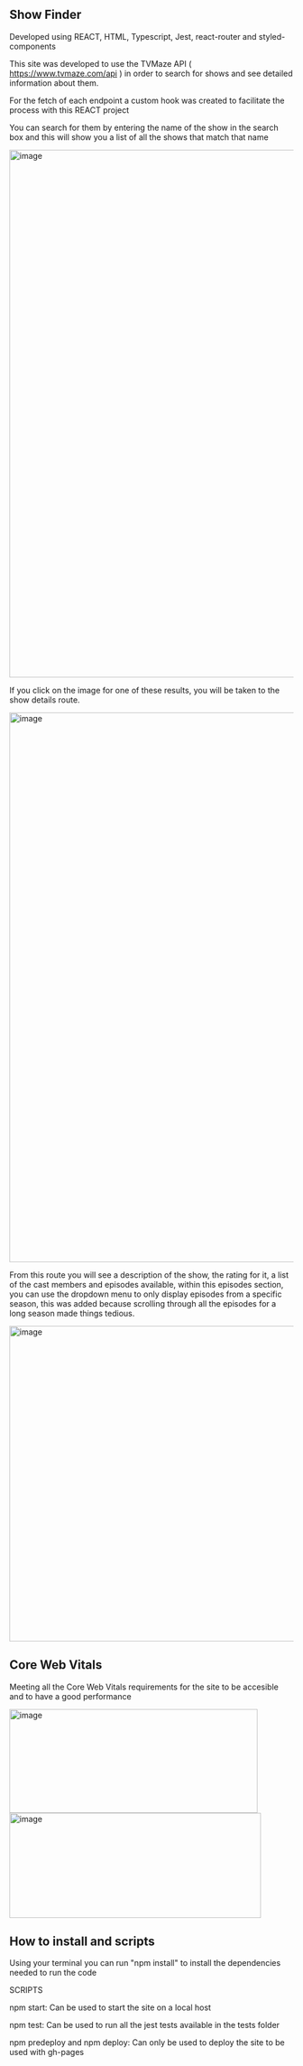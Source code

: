 ## Show Finder

Developed using REACT, HTML, Typescript, Jest, react-router and styled-components

This site was developed to use the TVMaze API ( https://www.tvmaze.com/api ) in order to search for shows and see detailed information about them.

For the fetch of each endpoint a custom hook was created to facilitate the process with this REACT project

You can search for them by entering the name of the show in the search box and this will show you a list of all the shows that match that name 


<img width="1900" height="935" alt="image" src="https://github.com/user-attachments/assets/2c47462e-6865-41e6-aabf-38ae595734d5" />


If you click on the image for one of these results, you will be taken to the show details route.


<img width="1899" height="974" alt="image" src="https://github.com/user-attachments/assets/f17feae2-d259-4d71-943e-3b7bd3731578" />


From this route you will see a description of the show, the rating for it, a list of the cast members and episodes available, within this episodes section, you can use the dropdown menu to only display episodes from a specific season, this was added because scrolling through all the episodes for a long season made things tedious.


<img width="1888" height="559" alt="image" src="https://github.com/user-attachments/assets/f885cc62-3c58-47d9-b851-d255f3aea9c8" />


## Core Web Vitals

Meeting all the Core Web Vitals requirements for the site to be accesible and to have a good performance

<img width="440" height="184" alt="image" src="https://github.com/user-attachments/assets/56b22469-3743-4389-807c-64739a143bb4" />

<img width="446" height="186" alt="image" src="https://github.com/user-attachments/assets/9a6c7b2e-65c5-4fb3-807a-59616e57eb73" />


## How to install and scripts

Using your terminal you can run "npm install" to install the dependencies needed to run the code

SCRIPTS

npm start: Can be used to start the site on a local host

npm test: Can be used to run all the jest tests available in the tests folder

npm predeploy and npm deploy: Can only be used to deploy the site to be used with gh-pages

